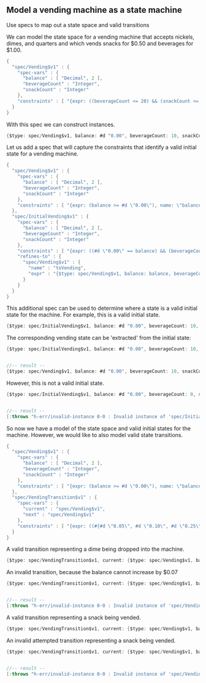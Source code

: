 <!---
  This markdown file was generated. Do not edit.
  -->

## Model a vending machine as a state machine

Use specs to map out a state space and valid transitions

We can model the state space for a vending machine that accepts nickels, dimes, and quarters and which vends  snacks for $0.50 and beverages for $1.00.

```java
{
  "spec/Vending$v1" : {
    "spec-vars" : {
      "balance" : [ "Decimal", 2 ],
      "beverageCount" : "Integer",
      "snackCount" : "Integer"
    },
    "constraints" : [ "{expr: ((beverageCount <= 20) && (snackCount <= 20)), name: \"counts below capacity\"}", "{expr: (balance >= #d \"0.00\"), name: \"balance not negative\"}", "{expr: ((beverageCount >= 0) && (snackCount >= 0)), name: \"counts not negative\"}" ]
  }
}
```

With this spec we can construct instances.

```java
{$type: spec/Vending$v1, balance: #d "0.00", beverageCount: 10, snackCount: 15}
```

Let us add a spec that will capture the constraints that identify a valid initial state for a vending machine.

```java
{
  "spec/Vending$v1" : {
    "spec-vars" : {
      "balance" : [ "Decimal", 2 ],
      "beverageCount" : "Integer",
      "snackCount" : "Integer"
    },
    "constraints" : [ "{expr: (balance >= #d \"0.00\"), name: \"balance not negative\"}", "{expr: ((beverageCount >= 0) && (snackCount >= 0)), name: \"counts not negative\"}" ]
  },
  "spec/InitialVending$v1" : {
    "spec-vars" : {
      "balance" : [ "Decimal", 2 ],
      "beverageCount" : "Integer",
      "snackCount" : "Integer"
    },
    "constraints" : [ "{expr: ((#d \"0.00\" == balance) && (beverageCount > 0) && (snackCount > 0)), name: \"initial state\"}" ],
    "refines-to" : {
      "spec/Vending$v1" : {
        "name" : "toVending",
        "expr" : "{$type: spec/Vending$v1, balance: balance, beverageCount: beverageCount, snackCount: snackCount}"
      }
    }
  }
}
```

This additional spec can be used to determine where a state is a valid initial state for the machine. For example, this is a valid initial state.

```java
{$type: spec/InitialVending$v1, balance: #d "0.00", beverageCount: 10, snackCount: 15}
```

The corresponding vending state can be 'extracted' from the initial state:

```java
{$type: spec/InitialVending$v1, balance: #d "0.00", beverageCount: 10, snackCount: 15}.refineTo( spec/Vending$v1 )


//-- result --
{$type: spec/Vending$v1, balance: #d "0.00", beverageCount: 10, snackCount: 15}
```

However, this is not a valid initial state.

```java
{$type: spec/InitialVending$v1, balance: #d "0.00", beverageCount: 0, snackCount: 15}


//-- result --
[:throws "h-err/invalid-instance 0-0 : Invalid instance of 'spec/InitialVending$v1', violates constraints \"spec/InitialVending$v1/initial state\""]
```

So now we have a model of the state space and valid initial states for the machine. However, we would like to also model valid state transitions.

```java
{
  "spec/Vending$v1" : {
    "spec-vars" : {
      "balance" : [ "Decimal", 2 ],
      "beverageCount" : "Integer",
      "snackCount" : "Integer"
    },
    "constraints" : [ "{expr: (balance >= #d \"0.00\"), name: \"balance not negative\"}", "{expr: ((beverageCount >= 0) && (snackCount >= 0)), name: \"counts not negative\"}" ]
  },
  "spec/VendingTransition$v1" : {
    "spec-vars" : {
      "current" : "spec/Vending$v1",
      "next" : "spec/Vending$v1"
    },
    "constraints" : [ "{expr: ((#{#d \"0.05\", #d \"0.10\", #d \"0.25\"}.contains?((next.balance - current.balance)) && (next.beverageCount == current.beverageCount) && (next.snackCount == current.snackCount)) || ((#d \"0.50\" == (current.balance - next.balance)) && (next.beverageCount == current.beverageCount) && (next.snackCount == (current.snackCount - 1))) || ((#d \"1.00\" == (current.balance - next.balance)) && (next.beverageCount == (current.beverageCount - 1)) && (next.snackCount == current.snackCount))), name: \"state transitions\"}" ]
  }
}
```

A valid transition representing a dime being dropped into the machine.

```java
{$type: spec/VendingTransition$v1, current: {$type: spec/Vending$v1, balance: #d "0.00", beverageCount: 10, snackCount: 15}, next: {$type: spec/Vending$v1, balance: #d "0.10", beverageCount: 10, snackCount: 15}}
```

An invalid transition, because the balance cannot increase by $0.07

```java
{$type: spec/VendingTransition$v1, current: {$type: spec/Vending$v1, balance: #d "0.00", beverageCount: 10, snackCount: 15}, next: {$type: spec/Vending$v1, balance: #d "0.07", beverageCount: 10, snackCount: 15}}


//-- result --
[:throws "h-err/invalid-instance 0-0 : Invalid instance of 'spec/VendingTransition$v1', violates constraints \"spec/VendingTransition$v1/state transitions\""]
```

A valid transition representing a snack being vended.

```java
{$type: spec/VendingTransition$v1, current: {$type: spec/Vending$v1, balance: #d "0.75", beverageCount: 10, snackCount: 15}, next: {$type: spec/Vending$v1, balance: #d "0.25", beverageCount: 10, snackCount: 14}}
```

An invalid attempted transition representing a snack being vended.

```java
{$type: spec/VendingTransition$v1, current: {$type: spec/Vending$v1, balance: #d "0.75", beverageCount: 10, snackCount: 15}, next: {$type: spec/Vending$v1, balance: #d "0.25", beverageCount: 9, snackCount: 14}}


//-- result --
[:throws "h-err/invalid-instance 0-0 : Invalid instance of 'spec/VendingTransition$v1', violates constraints \"spec/VendingTransition$v1/state transitions\""]
```

